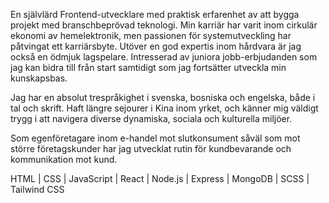 En självlärd Frontend-utvecklare med praktisk erfarenhet av att bygga projekt med branschbeprövad teknologi. Min karriär har varit inom cirkulär ekonomi av hemelektronik, men passionen för systemutveckling har påtvingat ett karriärsbyte. Utöver en god expertis inom hårdvara är jag också en ödmjuk lagspelare. Intresserad av juniora jobb-erbjudanden som jag kan bidra till från start samtidigt som jag fortsätter utveckla min kunskapsbas.

Jag har en absolut trespråkighet i svenska, bosniska och engelska, både i tal och skrift. Haft längre sejourer i Kina inom yrket, och känner mig väldigt trygg i att navigera diverse dynamiska, sociala och kulturella miljöer.

Som egenföretagare inom e-handel mot slutkonsument såväl som mot större företagskunder har jag utvecklat rutin för kundbevarande och kommunikation mot kund.

HTML | CSS | JavaScript | React | Node.js | Express | MongoDB | SCSS | Tailwind CSS
